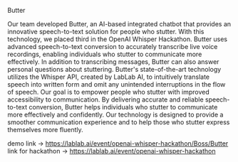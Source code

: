 Butter 

Our team developed Butter, an AI-based integrated chatbot that provides an innovative speech-to-text solution for people who stutter. With this technology, we placed third in the OpenAI Whisper Hackathon. Butter uses advanced speech-to-text conversion to accurately transcribe live voice recordings, enabling individuals who stutter to communicate more effectively. In addition to transcribing messages, Butter can also answer personal questions about stuttering.
Butter's state-of-the-art technology utilizes the Whisper API, created by LabLab AI, to intuitively translate speech into written form and omit any unintended interruptions in the flow of speech. Our goal is to empower people who stutter with improved accessibility to communication.
By delivering accurate and reliable speech-to-text conversion, Butter helps individuals who stutter to communicate more effectively and confidently. Our technology is designed to provide a smoother communication experience and to help those who stutter express themselves more fluently.

demo link -> https://lablab.ai/event/openai-whisper-hackathon/Boss/Butter
link for hackathon -> https://lablab.ai/event/openai-whisper-hackathon 

